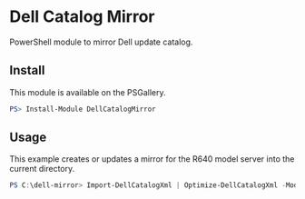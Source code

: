 # Dell Catalog Mirror
PowerShell module to mirror Dell update catalog.

## Install
This module is available on the PSGallery.

```powershell
PS> Install-Module DellCatalogMirror
```

## Usage
This example creates or updates a mirror for the R640 model server into the current directory.

```powershell
PS C:\dell-mirror> Import-DellCatalogXml | Optimize-DellCatalogXml -Models 'R640' -PassThru | Update-DellCatalogMirror
```
